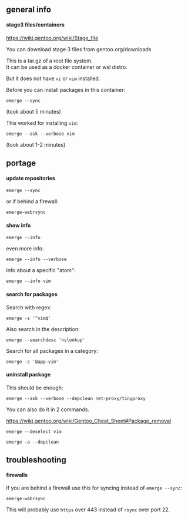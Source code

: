 ## general info

#### stage3 files/containers

https://wiki.gentoo.org/wiki/Stage_file

You can download stage 3 files from gentoo.org/downloads

This is a tar.gz of a root file system.\
It can be used as a docker container or wsl distro.

But it does not have `vi` or `vim` installed.

Before you can install packages in this container:
```
emerge --sync
```
(took about 5 minutes)

This worked for installing `vim`:
```
emerge --ask --verbose vim
```
(took about 1-2 minutes)

## portage

#### update repositories

```
emerge --sync
```

or if behind a firewall:
```
emerge-webrsync
```

#### show info

```
emerge --info
```

even more info:
```
emerge --info --verbose
```

Info about a specific "atom":
```
emerge --info vim
```

#### search for packages

Search with regex:
```
emerge -s '^vim$'
```

Also search in the description:
```
emerge --searchdesc 'nslookup'
```

Search for all packages in a category:
```
emerge -s '@app-vim'
```

#### uninstall package

This should be enough:
```
emerge --ask --verbose --depclean net-proxy/tinyproxy
```

You can also do it in 2 commands.

https://wiki.gentoo.org/wiki/Gentoo_Cheat_Sheet#Package_removal

```
emerge --deselect vim
```

```
emerge -a --depclean
```

## troubleshooting

#### firewalls

If you are behind a firewall use this for syncing instead of `emerge --sync`:
```
emerge-webrsync
```

This will probably use `https` over 443 instead of `rsync` over port 22.
